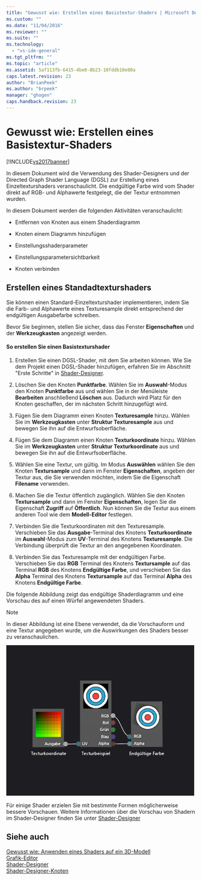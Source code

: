 ```yaml
---
title: "Gewusst wie: Erstellen eines Basistextur-Shaders | Microsoft Docs"
ms.custom: ""
ms.date: "11/04/2016"
ms.reviewer: ""
ms.suite: ""
ms.technology: 
  - "vs-ide-general"
ms.tgt_pltfrm: ""
ms.topic: "article"
ms.assetid: 5af113fb-6415-4be0-8b23-10fddb10e80a
caps.latest.revision: 23
author: "BrianPeek"
ms.author: "brpeek"
manager: "ghogen"
caps.handback.revision: 23
---
```

# Gewusst wie: Erstellen eines Basistextur-Shaders
[!INCLUDE[vs2017banner](../code-quality/includes/vs2017banner.md)]

In diesem Dokument wird die Verwendung des Shader\-Designers und der Directed Graph Shader Language \(DGSL\) zur Erstellung eines Einzeltexturshaders veranschaulicht.  Die endgültige Farbe wird vom Shader direkt auf RGB\- und Alphawerte festgelegt, die der Textur entnommen wurden.  
  
 In diesem Dokument werden die folgenden Aktivitäten veranschaulicht:  
  
-   Entfernen von Knoten aus einem Shaderdiagramm  
  
-   Knoten einem Diagramm hinzufügen  
  
-   Einstellungsshaderparameter  
  
-   Einstellungsparametersichtbarkeit  
  
-   Knoten verbinden  
  
## Erstellen eines Standadtexturshaders  
 Sie können einen Standard\-Einzeltexturshader implementieren, indem Sie die Farb\- und Alphawerte eines Texturesample direkt entsprechend der endgültigen Ausgabefarbe schreiben.  
  
 Bevor Sie beginnen, stellen Sie sicher, dass das Fenster **Eigenschaften** und der **Werkzeugkasten** angezeigt werden.  
  
#### So erstellen Sie einen Basistexturshader  
  
1.  Erstellen Sie einen DGSL\-Shader, mit dem Sie arbeiten können.  Wie Sie dem Projekt einen DGSL\-Shader hinzufügen, erfahren Sie im Abschnitt "Erste Schritte" in [Shader\-Designer](../designers/shader-designer.md).  
  
2.  Löschen Sie den Knoten **Punktfarbe**.  Wählen Sie im **Auswahl**\-Modus den Knoten **Punktfarbe** aus und wählen Sie in der Menüleiste **Bearbeiten** anschließend **Löschen** aus.  Dadurch wird Platz für den Knoten geschaffen, der im nächsten Schritt hinzugefügt wird.  
  
3.  Fügen Sie dem Diagramm einen Knoten **Texturesample** hinzu.  Wählen Sie im **Werkzeugkasten** unter **Struktur Texturesample** aus und bewegen Sie ihn auf die Entwurfsoberfläche.  
  
4.  Fügen Sie dem Diagramm einen Knoten **Texturkoordinate** hinzu.  Wählen Sie im **Werkzeugkasten** unter **Struktur Texturkoordinate** aus und bewegen Sie ihn auf die Entwurfsoberfläche.  
  
5.  Wählen Sie eine Textur, um gültig.  Im Modus **Auswählen** wählen Sie den Knoten **Textursample** und dann im Fenster **Eigenschaften**, angeben der Textur aus, die Sie verwenden möchten, indem Sie die Eigenschaft **Filename** verwenden.  
  
6.  Machen Sie die Textur öffentlich zugänglich.  Wählen Sie den Knoten **Textursample** und dann im Fenster **Eigenschaften**, legen Sie die Eigenschaft **Zugriff** auf **Öffentlich**.  Nun können Sie die Textur aus einem anderen Tool wie dem **Modell\-Editor** festlegen.  
  
7.  Verbinden Sie die Texturkoordinaten mit den Texturesample.  Verschieben Sie das **Ausgabe**\-Terminal des Knotens **Texturkoordinate** im **Auswahl**\-Modus zum **UV**\-Terminal des Knotens **Texturesample**.  Die Verbindung überprüft die Textur an den angegebenen Koordinaten.  
  
8.  Verbinden Sie das Texturesample mit der endgültigen Farbe.  Verschieben Sie das **RGB** Terminal des Knotens **Textursample** auf das Terminal **RGB** des Knotens **Endgültige Farbe**, und verschieben Sie das **Alpha** Terminal des Knotens **Textursample** auf das Terminal **Alpha** des Knotens **Endgültige Farbe**.  
  
 Die folgende Abbildung zeigt das endgültige Shaderdiagramm und eine Vorschau des auf einen Würfel angewendeten Shaders.  
  
> [!NOTE]
>  In dieser Abbildung ist eine Ebene verwendet, da die Vorschauform und eine Textur angegeben wurde, um die Auswirkungen des Shaders besser zu veranschaulichen.  
  
 ![Shader&#45;Diagramm und eine Vorschau seiner Effekte](../designers/media/digit-texture-effect.png "Digit\-Texture\-Effect")  
  
 Für einige Shader erzielen Sie mit bestimmte Formen möglicherweise bessere Vorschauen.  Weitere Informationen über die Vorschau von Shadern im Shader\-Designer finden Sie unter [Shader\-Designer](../designers/shader-designer.md)  
  
## Siehe auch  
 [Gewusst wie: Anwenden eines Shaders auf ein 3D\-Modell](../designers/how-to-apply-a-shader-to-a-3-d-model.md)   
 [Grafik\-Editor](../designers/image-editor.md)   
 [Shader\-Designer](../designers/shader-designer.md)   
 [Shader\-Designer\-Knoten](../designers/shader-designer-nodes.md)